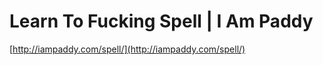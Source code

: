 <!--
id: 482431697
link: http://tumblr.atmos.org/post/482431697/learn-to-fucking-spell-i-am-paddy
slug: learn-to-fucking-spell-i-am-paddy
date: Mon Mar 29 2010 13:58:23 GMT-0700 (PDT)
publish: 2010-03-029
tags: 
title: Learn To Fucking Spell | I Am Paddy
-->


Learn To Fucking Spell | I Am Paddy
===================================

[http://iampaddy.com/spell/](http://iampaddy.com/spell/)

